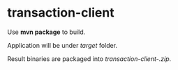 # transaction-client

Use **mvn package** to build. 

Application will be under _target_ folder. 

Result binaries are packaged into _transaction-client-<version>.zip_.
